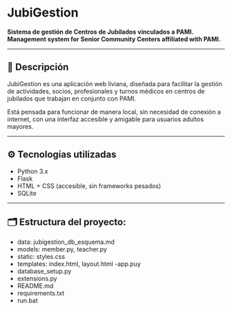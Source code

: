 # JubiGestion

**Sistema de gestión de Centros de Jubilados vinculados a PAMI.**  
**Management system for Senior Community Centers affiliated with PAMI.**

---

## 🧩 Descripción

JubiGestion es una aplicación web liviana, diseñada para facilitar la gestión de actividades, socios, profesionales y turnos médicos en centros de jubilados que trabajan en conjunto con PAMI.

Está pensada para funcionar de manera local, sin necesidad de conexión a internet, con una interfaz accesible y amigable para usuarios adultos mayores.

---

## ⚙️ Tecnologías utilizadas

- Python 3.x
- Flask
- HTML + CSS (accesible, sin frameworks pesados)
- SQLite

---

## 🗂️ Estructura del proyecto:

- data: jubigestion_db_esquema.md
- models: member.py, teacher.py
- static: styles.css
- templates: index.html, layout.html
-app.puy
- database_setup.py
- extensions.py
- README.md
- requirements.txt
- run.bat
